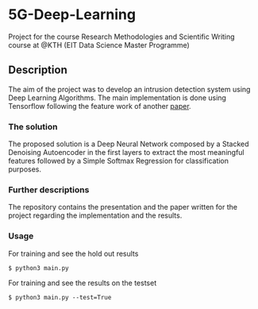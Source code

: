 # 5G-Deep-Learning

Project for the course Research Methodologies and Scientific Writing course at @KTH (EIT Data Science Master Programme)

## Description
The aim of the project was to develop an intrusion detection system using Deep Learning Algorithms. The main implementation is done using Tensorflow following the feature work of another [paper](http://www.covert.io/research-papers/deep-learning-security/A%20Deep%20Learning%20Approach%20for%20Network%20Intrusion%20Detection%20System.pdf).

### The solution
The proposed solution is a Deep Neural Network composed by a Stacked Denoising Autoencoder in the first layers to extract the most meaningful features followed by a Simple Softmax Regression for classification purposes. 

### Further descriptions
The repository contains the presentation and the paper written for the project regarding the implementation and the results.

### Usage 
For training and see the hold out results

	$ python3 main.py

For training and see the results on the testset

	$ python3 main.py --test=True





